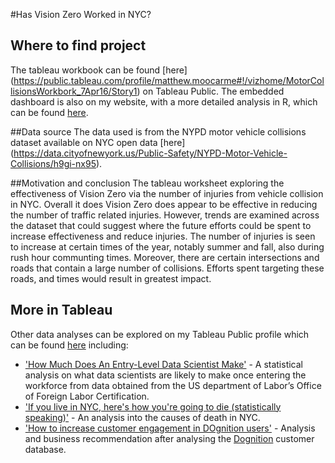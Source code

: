 #Has Vision Zero Worked in NYC?

## Where to find project
The tableau workbook can be found [here] (https://public.tableau.com/profile/matthew.moocarme#!/vizhome/MotorCollisionsWorkbork_7Apr16/Story1) on Tableau Public.
The embedded dashboard is also on my website, with a more detailed analysis in R, which can be found [here](https://moocarme.github.io/Vision-Zero/).

##Data source
The data used is from the NYPD motor vehicle collisions dataset available on NYC open data [here] (https://data.cityofnewyork.us/Public-Safety/NYPD-Motor-Vehicle-Collisions/h9gi-nx95).

##Motivation and conclusion
The tableau worksheet exploring the effectiveness of Vision Zero via the number of injuries from vehicle collision in NYC. Overall it does Vision Zero does appear to be effective in reducing the number of traffic related injuries. 
However, trends are examined across the dataset that could suggest where the future efforts could be spent to increase effectiveness and reduce injuries. The number of injuries is seen to increase at certain times of the year, notably summer and fall, also during rush hour communting times. Moreover, there are certain intersections and roads that contain a large number of collisions. Efforts spent targeting these roads, and times would result in greatest impact.


## More in Tableau
Other data analyses can be explored on my Tableau Public profile which can be found [here](https://public.tableau.com/profile/matthew.moocarme#!/) including:
- ['How Much Does An Entry-Level Data Scientist Make'](https://public.tableau.com/profile/matthew.moocarme#!/vizhome/HowMuchDoesADataScientistMake/Dashboard1) - A statistical analysis on what data scientists are likely to make once entering the workforce from data obtained from the US department of Labor’s Office of Foreign Labor Certification.
- ['If you live in NYC, here's how you're going to die (statistically speaking)'](https://public.tableau.com/profile/matthew.moocarme#!/vizhome/NYCdeaths/Summary) - An analysis into the causes of death in NYC.
- ['How to increase customer engagement in DOgnition users'](https://public.tableau.com/profile/matthew.moocarme#!/vizhome/dognition_finalProject/Story1) - Analysis and business recommendation after analysing the [Dognition](https://www.dognition.com/) customer database.
